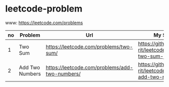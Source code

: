 # leetcode-problem
www: https://leetcode.com/problems

no | Problem | Url | My Solution
---|--------------------------- | ---------------------------------------------------------- | ------------------------------------
1 | Two Sum                     | https://leetcode.com/problems/two-sum/                     | https://github.com/song-rit/leetcode-problem-two-sum-java
2 | Add Two Numbers             | https://leetcode.com/problems/add-two-numbers/             | https://github.com/song-rit/leetcode-problems-add-two-numbers-java